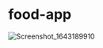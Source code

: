 # food-app


![Screenshot_1643189910](https://user-images.githubusercontent.com/95259774/151143218-72fad6cb-d7aa-4afc-9767-23ca8cb57139.png)
